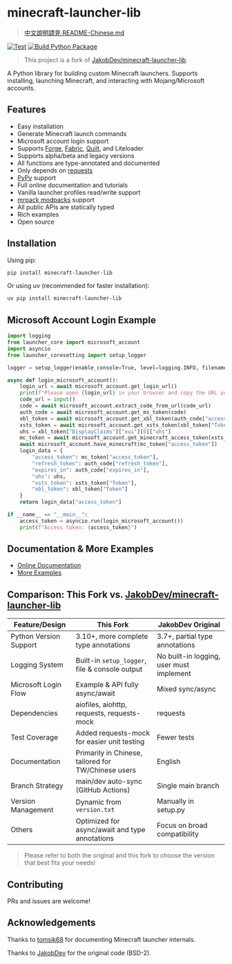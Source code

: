 # minecraft-launcher-lib
> [中文說明請見 README-Chinese.md](./README-Chinese.md)

[![Test](https://github.com/JaydenChao101/asyncio-mc-launcher-lib/actions/workflows/test.yml/badge.svg)](https://github.com/JaydenChao101/asyncio-mc-launcher-lib/actions/workflows/test.yml)
[![Build Python Package](https://github.com/JaydenChao101/asyncio-mc-launcher-lib/actions/workflows/uv_build.yaml/badge.svg)](https://github.com/JaydenChao101/asyncio-mc-launcher-lib/actions/workflows/uv_build.yaml)

> This project is a fork of [JakobDev/minecraft-launcher-lib](https://codeberg.org/JakobDev/minecraft-launcher-lib).

A Python library for building custom Minecraft launchers. Supports installing, launching Minecraft, and interacting with Mojang/Microsoft accounts.

## Features

- Easy installation
- Generate Minecraft launch commands
- Microsoft account login support
- Supports [Forge](https://minecraftforge.net), [Fabric](https://fabricmc.net), [Quilt](https://quiltmc.org), and Liteloader
- Supports alpha/beta and legacy versions
- All functions are type-annotated and documented
- Only depends on [requests](https://pypi.org/project/requests)
- [PyPy](https://www.pypy.org) support
- Full online documentation and tutorials
- Vanilla launcher profiles read/write support
- [mrpack modpacks](https://docs.modrinth.com/docs/modpacks/format_definition) support
- All public APIs are statically typed
- Rich examples
- Open source

## Installation

Using pip:
```bash
pip install minecraft-launcher-lib
```

Or using uv (recommended for faster installation):
```bash
uv pip install minecraft-launcher-lib
```

## Microsoft Account Login Example

```python
import logging
from launcher_core import microsoft_account
import asyncio
from launcher_coresetting import setup_logger

logger = setup_logger(enable_console=True, level=logging.INFO, filename="microsoft_account.log")

async def login_microsoft_account():
    login_url = await microsoft_account.get_login_url()
    print(f"Please open {login_url} in your browser and copy the URL you are redirected into the prompt below.")
    code_url = input()
    code = await microsoft_account.extract_code_from_url(code_url)
    auth_code = await microsoft_account.get_ms_token(code)
    xbl_token = await microsoft_account.get_xbl_token(auth_code["access_token"])
    xsts_token = await microsoft_account.get_xsts_token(xbl_token["Token"])
    uhs = xbl_token["DisplayClaims"]["xui"][0]["uhs"]
    mc_token = await microsoft_account.get_minecraft_access_token(xsts_token["Token"], uhs)
    await microsoft_account.have_minecraft(mc_token["access_token"])
    login_data = {
        "access_token": mc_token["access_token"],
        "refresh_token": auth_code["refresh_token"],
        "expires_in": auth_code["expires_in"],
        "uhs": uhs,
        "xsts_token": xsts_token["Token"],
        "xbl_token": xbl_token["Token"]
    }
    return login_data["access_token"]

if __name__ == "__main__":
    access_token = asyncio.run(login_microsoft_account())
    print(f"Access token: {access_token}")
```

## Documentation & More Examples

- [Online Documentation](https://minecraft-launcher-lib.readthedocs.io)
- [More Examples](https://codeberg.org/JakobDev/minecraft-launcher-lib/src/branch/master/examples)

## Comparison: This Fork vs. [JakobDev/minecraft-launcher-lib](https://codeberg.org/JakobDev/minecraft-launcher-lib)

| Feature/Design           | This Fork                                             | JakobDev Original                                 |
|-------------------------|-------------------------------------------------------|---------------------------------------------------|
| Python Version Support  | 3.10+, more complete type annotations                 | 3.7+, partial type annotations                    |
| Logging System          | Built-in `setup_logger`, file & console output        | No built-in logging, user must implement          |
| Microsoft Login Flow    | Example & API fully async/await                       | Mixed sync/async                                  |
| Dependencies            | aiofiles, aiohttp, requests, requests-mock            | requests                                          |
| Test Coverage           | Added requests-mock for easier unit testing           | Fewer tests                                       |
| Documentation           | Primarily in Chinese, tailored for TW/Chinese users   | English                                           |
| Branch Strategy         | main/dev auto-sync (GitHub Actions)                   | Single main branch                                |
| Version Management      | Dynamic from `version.txt`                            | Manually in setup.py                              |
| Others                  | Optimized for async/await and type annotations        | Focus on broad compatibility                      |

> Please refer to both the original and this fork to choose the version that best fits your needs!

## Contributing

PRs and issues are welcome!

## Acknowledgements

Thanks to [tomsik68](https://github.com/tomsik68/mclauncher-api/wiki) for documenting Minecraft launcher internals.

Thanks to [JakobDev](https://github.com/JakobDev) for the original code (BSD-2).